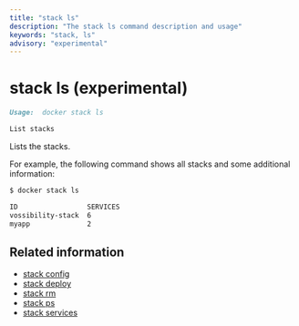 ```yaml
---
title: "stack ls"
description: "The stack ls command description and usage"
keywords: "stack, ls"
advisory: "experimental"
---
```


<!-- This file is maintained within the docker/docker Github
     repository at https://github.com/docker/docker/. Make all
     pull requests against that repo. If you see this file in
     another repository, consider it read-only there, as it will
     periodically be overwritten by the definitive file. Pull
     requests which include edits to this file in other repositories
     will be rejected.
-->

# stack ls (experimental)

```markdown
Usage:	docker stack ls

List stacks
```

Lists the stacks.

For example, the following command shows all stacks and some additional information:

```bash
$ docker stack ls

ID                 SERVICES
vossibility-stack  6
myapp              2
```

## Related information

* [stack config](stack_config.md)
* [stack deploy](stack_deploy.md)
* [stack rm](stack_rm.md)
* [stack ps](stack_ps.md)
* [stack services](stack_services.md)
